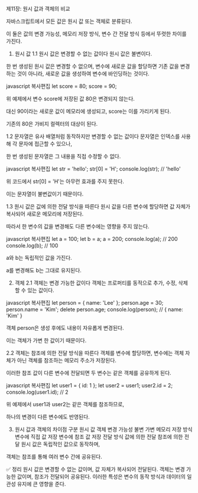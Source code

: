 제11장: 원시 값과 객체의 비교

자바스크립트에서 모든 값은 원시 값 또는 객체로 분류된다.

이 둘은 값의 변경 가능성, 메모리 저장 방식, 변수 간 전달 방식 등에서 뚜렷한 차이를 가진다.

1. 원시 값
1.1 원시 값은 변경할 수 없는 값이다
원시 값은 불변이다.

한 번 생성된 원시 값은 변경할 수 없으며, 변수에 새로운 값을 할당하면 기존 값을 변경하는 것이 아니라, 새로운 값을 생성하여 변수에 바인딩하는 것이다.

javascript
복사편집
let score = 80;
score = 90;

위 예제에서 변수 score에 저장된 값 80은 변경되지 않는다.

대신 90이라는 새로운 값이 메모리에 생성되고, score는 이를 가리키게 된다.

기존의 80은 가비지 컬렉터의 대상이 된다.

1.2 문자열은 유사 배열처럼 동작하지만 변경할 수 없는 값이다
문자열은 인덱스를 사용해 각 문자에 접근할 수 있으나,

한 번 생성된 문자열은 그 내용을 직접 수정할 수 없다.

javascript
복사편집
let str = 'hello';
str[0] = 'H';
console.log(str); // 'hello'

위 코드에서 str[0] = 'H'는 아무런 효과를 주지 못한다.

이는 문자열이 불변값이기 때문이다.

1.3 원시 값은 값에 의한 전달 방식을 따른다
원시 값을 다른 변수에 할당하면 값 자체가 복사되어 새로운 메모리에 저장된다.

따라서 한 변수의 값을 변경해도 다른 변수에는 영향을 주지 않는다.

javascript
복사편집
let a = 100;
let b = a;
a = 200;
console.log(a); // 200
console.log(b); // 100

a와 b는 독립적인 값을 가진다.

a를 변경해도 b는 그대로 유지된다.

2. 객체
2.1 객체는 변경 가능한 값이다
객체는 프로퍼티를 동적으로 추가, 수정, 삭제할 수 있는 값이다.

javascript
복사편집
let person = { name: 'Lee' };
person.age = 30;
person.name = 'Kim';
delete person.age;
console.log(person); // { name: 'Kim' }

객체 person은 생성 후에도 내용이 자유롭게 변경된다.

이는 객체가 가변 한 값이기 때문이다.

2.2 객체는 참조에 의한 전달 방식을 따른다
객체를 변수에 할당하면, 변수에는 객체 자체가 아닌 객체를 참조하는 메모리 주소가 저장된다.

이러한 참조 값이 다른 변수에 전달되면 두 변수는 같은 객체를 공유하게 된다.

javascript
복사편집
let user1 = { id: 1 };
let user2 = user1;
user2.id = 2;
console.log(user1.id); // 2

위 예제에서 user1과 user2는 같은 객체를 참조하므로,

하나의 변경이 다른 변수에도 반영된다.

3. 원시 값과 객체의 차이점
구분	원시 값	객체
변경 가능성	불변	가변
메모리 저장 방식	변수에 직접 값 저장	변수에 참조 값 저장
전달 방식	값에 의한 전달	참조에 의한 전달
원시 값은 독립적인 값으로 동작하며,

객체는 참조를 통해 여러 변수 간에 공유된다.

✅ 정리
원시 값은 변경할 수 없는 값이며, 값 자체가 복사되어 전달된다.
객체는 변경 가능한 값이며, 참조가 전달되어 공유된다.
이러한 특성은 변수의 동작 방식과 데이터의 일관성 유지에 큰 영향을 준다.